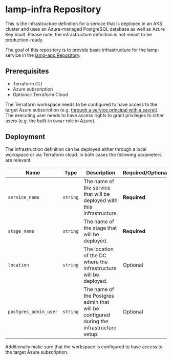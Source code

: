 # lamp-infra Repository

This is the infrastructure definition for a service that is deployed in an AKS
cluster and uses an Azure-managed PostgreSQL database as well as Azure Key
Vault. Please note, the infrastructure definition is not meant to be
production-ready.

The goal of this repository is to provide basic infrastructure for the
lamp-service in the
[lamp-app Repository](https://github.com/therealjsie/lamp-app).

## Prerequisites

- Terraform CLI
- Azure subscription
- Optional: Terraform Cloud

The Terraform workspace needs to be configured to have access to the target
Azure subscription (e.g.
[through a service principal with a secret](https://registry.terraform.io/providers/hashicorp/azurerm/latest/docs/guides/service_principal_client_secret)).
The executing user needs to have access rights to grant privileges to other
users (e.g. the built-in `Owner` role in Azure).

## Deployment

The infrastruction definition can be deployed either through a local workspace
or via Terraform cloud. In both cases the following parameters are relevant:

| Name                  | Type     | Description                                                                             | Required/Optional | Default              |
| --------------------- | -------- | --------------------------------------------------------------------------------------- | ----------------- | -------------------- |
| `service_name`        | `string` | The name of the service that will be deployed with this infrastructure.                 | **Required**      | -                    |
| `stage_name`          | `string` | The name of the stage that will be deployed.                                            | **Required**      | -                    |
| `location`            | `string` | The location of the DC where the infrastructure will be deployed.                       | Optional          | Germany West Central |
| `postgres_admin_user` | `string` | The name of the Postgres admin that will be configured during the infrastructure setup. | Optional          | psqladmin            |

Additionally make sure that the workspace is configured to have access to the
target Azure subscription.
